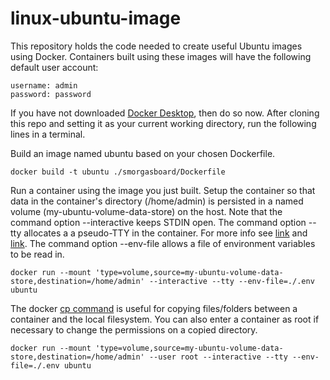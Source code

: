 # linux-ubuntu-image

This repository holds the code needed to create useful Ubuntu images using Docker.  Containers built using these images will have the following default user account:

```
username: admin
password: password
```

If you have not downloaded [Docker Desktop](https://www.docker.com/products/docker-desktop/), then do so now.  After cloning this repo and setting it as your current working directory, run the following lines in a terminal.

Build an image named ubuntu based on your chosen Dockerfile.
```
docker build -t ubuntu ./smorgasboard/Dockerfile
```

Run a container using the image you just built.  Setup the container so that data in the container's directory (/home/admin) is persisted in a named volume (my-ubuntu-volume-data-store) on the host.  Note that the command option --interactive keeps STDIN open.  The command option --tty allocates a a pseudo-TTY in the container. For more info see [link](https://qr.ae/pvgrUe) and [link](https://stackoverflow.com/a/59934555).  The command option --env-file allows a file of environment variables to be read in.

```
docker run --mount 'type=volume,source=my-ubuntu-volume-data-store,destination=/home/admin' --interactive --tty --env-file=./.env ubuntu
```

The docker [cp command](https://docs.docker.com/engine/reference/commandline/cp/) is useful for copying files/folders between a container and the local filesystem.  You can also enter a container as root if necessary to change the permissions on a copied directory.

```
docker run --mount 'type=volume,source=my-ubuntu-volume-data-store,destination=/home/admin' --user root --interactive --tty --env-file=./.env ubuntu
```
